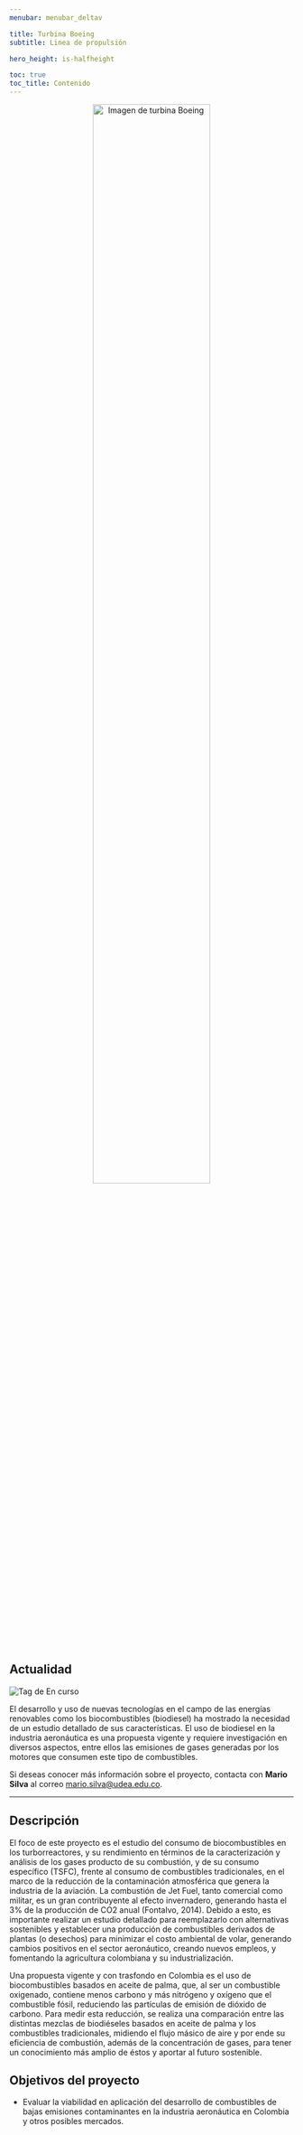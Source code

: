 ```yaml
---
menubar: menubar_deltav

title: Turbina Boeing
subtitle: Linea de propulsión

hero_height: is-halfheight

toc: true
toc_title: Contenido
---
```

<link href="../../../assets/css/custom.css" rel="stylesheet" type="text/css">
<style>
  .hero.is-primary.is-bold {
    background-color: #ff4800ff;
    background-image: none;
  }
</style>
<figure align="center"> 
    <img src="../../img/Turbina-Integrantes.jpg" alt="Imagen de turbina Boeing" width="70%" height="70%">
</figure>


## Actualidad
<img class="badges" src="https://img.shields.io/badge/-En%20curso-FFDD56" alt="Tag de En curso">

El desarrollo y uso de nuevas tecnologías en el campo de las energías renovables como los biocombustibles (biodiesel) ha mostrado la necesidad de un estudio detallado de sus características. El uso de biodiesel en la industria aeronáutica es una propuesta vigente y requiere investigación en diversos aspectos, entre ellos las emisiones de gases generadas por los motores que consumen este tipo de combustibles. 

Si deseas conocer más información sobre el proyecto, contacta con **Mario Silva** al correo [<u>mario.silva@udea.edu.co</u>](mailto:mario.silva@udea.edu.co).

---

## Descripción
El foco de este proyecto es el estudio del consumo de biocombustibles en los turborreactores, y su rendimiento en términos de la caracterización y análisis de los gases producto de su combustión, y de su consumo específico (TSFC), frente al consumo de combustibles tradicionales, en el marco de la reducción de la contaminación atmosférica que genera la industria de la aviación. La combustión de Jet Fuel, tanto comercial como militar, es un gran contribuyente al efecto invernadero, generando hasta el 3% de la producción de CO2 anual (Fontalvo, 2014). Debido a esto, es importante realizar un estudio detallado para reemplazarlo con alternativas sostenibles y establecer una producción de combustibles derivados de plantas (o desechos) para minimizar el costo ambiental de volar, generando cambios positivos en el sector aeronáutico, creando nuevos empleos, y fomentando la agricultura colombiana y su industrialización. 

Una propuesta vigente y con trasfondo en Colombia es el uso de biocombustibles basados en aceite de palma, que, al ser un combustible oxigenado, contiene menos carbono y más nitrógeno y oxígeno que el combustible fósil, reduciendo las partículas de emisión de dióxido de carbono. Para medir esta reducción, se realiza una comparación entre las distintas mezclas de biodiéseles basados en aceite de palma y los combustibles tradicionales, midiendo el flujo másico de aire y por ende su eficiencia de combustión, además de la concentración de gases, para tener un conocimiento más amplio de éstos y aportar al futuro sostenible.


## Objetivos del proyecto
* Evaluar la viabilidad en aplicación del desarrollo de combustibles de bajas emisiones contaminantes en la industria aeronáutica en Colombia y otros posibles mercados.
